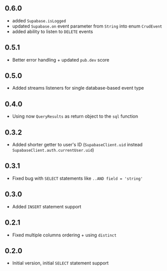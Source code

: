 ## 0.6.0
- added `Supabase.isLogged`
- updated `Supabase.on` event parameter from `String` into enum `CrudEvent`
- added ability to listen to `DELETE` events

## 0.5.1
- Better error handling + updated `pub.dev` score

## 0.5.0
- Added streams listeners for single database-based event type

## 0.4.0
- Using now `QueryResults` as return object to the `sql` function

## 0.3.2
- Added shorter getter to user's ID (`SupabaseClient.uid` instead `SupabaseClient.auth.currentUser.uid`)

## 0.3.1
- Fixed bug with `SELECT` statements like `..AND field = 'string'`

## 0.3.0
- Added `INSERT` statement support

## 0.2.1
- Fixed multiple columns ordering + using `distinct`

## 0.2.0
- Initial version, initial `SELECT` statement support
